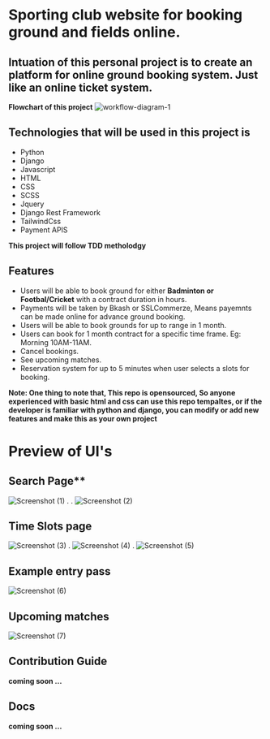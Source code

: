 # Sporting club website for booking ground and fields online.

## Intuation of this personal project is to create an platform for online ground booking system. Just like an online ticket system. 

**Flowchart of this project**
![workflow-diagram-1](https://github.com/jahir-raihan/metroplex-sport/assets/78207450/a9575600-c20c-4252-9ce3-83cdafe617f5)

## Technologies that will be used in this project is 
- Python
- Django
- Javascript
- HTML
- CSS
- SCSS
- Jquery
- Django Rest Framework
- TailwindCss
- Payment APIS

**This project will  follow TDD metholodgy**

## Features

- Users will be able to book ground for either **Badminton or Footbal/Cricket** with a contract duration in hours.
- Payments will be taken by Bkash or SSLCommerze, Means payemnts can be made online for advance ground booking.
- Users will be able to book grounds for up to range in 1 month.
- Users can book for 1 month contract for a specific time frame. Eg: Morning 10AM-11AM.
- Cancel bookings.
- See upcoming matches.
- Reservation system for up to 5 minutes when user selects a slots for booking.

**Note: One thing to note that, This repo is opensourced, So anyone experienced with basic html and css can use this repo tempaltes, or if the developer is familiar with python and django, you can modify or add new features and make this as your own project**


# Preview of UI's

## Search Page**

![Screenshot (1)](https://github.com/jahir-raihan/metroplex-sport/assets/78207450/b4860583-4900-4309-9fec-73898eadcb35)
.
.
![Screenshot (2)](https://github.com/jahir-raihan/metroplex-sport/assets/78207450/0aab9857-2a5c-4f1c-8e5f-3ae328d27900)

## Time Slots page

![Screenshot (3)](https://github.com/jahir-raihan/metroplex-sport/assets/78207450/03e5d2d9-701a-4cdb-94c8-51b9174d00a0)
.
![Screenshot (4)](https://github.com/jahir-raihan/metroplex-sport/assets/78207450/a1be0661-f300-4579-945e-184a7e307e81)
.
![Screenshot (5)](https://github.com/jahir-raihan/metroplex-sport/assets/78207450/debed19c-c754-4c2e-8a15-67ab8072c9f0)

## Example entry pass

![Screenshot (6)](https://github.com/jahir-raihan/metroplex-sport/assets/78207450/49473378-ee56-463c-aa86-b4edf95aed18)

## Upcoming matches

![Screenshot (7)](https://github.com/jahir-raihan/metroplex-sport/assets/78207450/e2654009-1358-4267-ac91-9282c6e68011)


## Contribution Guide

**coming soon ...**

## Docs

**coming soon ...**







